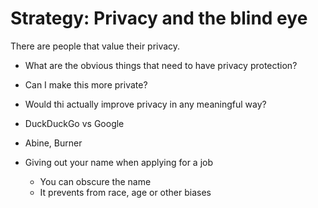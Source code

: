 # Strategy: Privacy and the blind eye

There are people that value their privacy.

- What are the obvious things that need to have privacy protection?
- Can I make this more private?
- Would thi actually improve privacy in any meaningful way?

- DuckDuckGo vs Google
- Abine, Burner

- Giving out your name when applying for a job
    - You can obscure the name
    - It prevents from race, age or other biases
